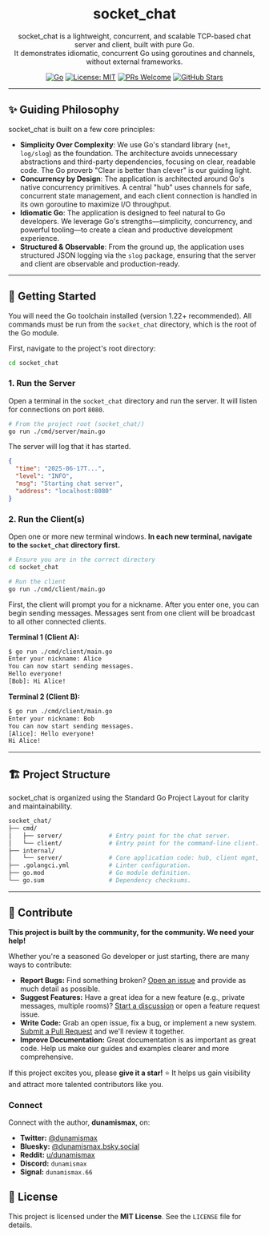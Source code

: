 <h1 align="center">socket_chat</h1>

<p align="center">
  socket_chat is a lightweight, concurrent, and scalable TCP-based chat server and client, built with pure Go.
  <br />
  It demonstrates idiomatic, concurrent Go using goroutines and channels, without external frameworks.
</p>

<p align="center">
  <a href="https://go.dev/"><img src="https://img.shields.io/badge/Language-Go-blue.svg" alt="Go"></a>
  <a href="https://github.com/dunamismax/golang/blob/main/LICENSE"><img src="https://img.shields.io/badge/License-MIT-yellow.svg" alt="License: MIT"></a>
  <a href="https://github.com/dunamismax/golang/pulls"><img src="https://img.shields.io/badge/PRs-welcome-brightgreen.svg?style=flat-square" alt="PRs Welcome"></a>
  <a href="https://github.com/dunamismax/golang/stargazers"><img src="https://img.shields.io/github/stars/dunamismax/golang?style=social" alt="GitHub Stars"></a>
</p>

---

## ✨ Guiding Philosophy

socket_chat is built on a few core principles:

- **Simplicity Over Complexity**: We use Go's standard library (`net`, `log/slog`) as the foundation. The architecture avoids unnecessary abstractions and third-party dependencies, focusing on clear, readable code. The Go proverb "Clear is better than clever" is our guiding light.
- **Concurrency by Design**: The application is architected around Go's native concurrency primitives. A central "hub" uses channels for safe, concurrent state management, and each client connection is handled in its own goroutine to maximize I/O throughput.
- **Idiomatic Go**: The application is designed to feel natural to Go developers. We leverage Go's strengths—simplicity, concurrency, and powerful tooling—to create a clean and productive development experience.
- **Structured & Observable**: From the ground up, the application uses structured JSON logging via the `slog` package, ensuring that the server and client are observable and production-ready.

---

## 🚀 Getting Started

You will need the Go toolchain installed (version 1.22+ recommended). All commands must be run from the `socket_chat` directory, which is the root of the Go module.

First, navigate to the project's root directory:

```sh
cd socket_chat
```

### 1. Run the Server

Open a terminal in the `socket_chat` directory and run the server. It will listen for connections on port `8080`.

```sh
# From the project root (socket_chat/)
go run ./cmd/server/main.go
```

The server will log that it has started.

```json
{
  "time": "2025-06-17T...",
  "level": "INFO",
  "msg": "Starting chat server",
  "address": "localhost:8080"
}
```

### 2. Run the Client(s)

Open one or more new terminal windows. **In each new terminal, navigate to the `socket_chat` directory first.**

```sh
# Ensure you are in the correct directory
cd socket_chat

# Run the client
go run ./cmd/client/main.go
```

First, the client will prompt you for a nickname. After you enter one, you can begin sending messages. Messages sent from one client will be broadcast to all other connected clients.

**Terminal 1 (Client A):**

```sh
$ go run ./cmd/client/main.go
Enter your nickname: Alice
You can now start sending messages.
Hello everyone!
[Bob]: Hi Alice!
```

**Terminal 2 (Client B):**

```sh
$ go run ./cmd/client/main.go
Enter your nickname: Bob
You can now start sending messages.
[Alice]: Hello everyone!
Hi Alice!
```

---

## 🏗️ Project Structure

socket_chat is organized using the Standard Go Project Layout for clarity and maintainability.

```sh
socket_chat/
├── cmd/
│   ├── server/             # Entry point for the chat server.
│   └── client/             # Entry point for the command-line client.
├── internal/
│   └── server/             # Core application code: hub, client mgmt, server logic.
├── .golangci.yml           # Linter configuration.
├── go.mod                  # Go module definition.
└── go.sum                  # Dependency checksums.
```

---

## 🤝 Contribute

**This project is built by the community, for the community. We need your help!**

Whether you're a seasoned Go developer or just starting, there are many ways to contribute:

- **Report Bugs:** Find something broken? [Open an issue](https://github.com/dunamismax/golang/issues) and provide as much detail as possible.
- **Suggest Features:** Have a great idea for a new feature (e.g., private messages, multiple rooms)? [Start a discussion](https://github.com/dunamismax/golang/discussions) or open a feature request issue.
- **Write Code:** Grab an open issue, fix a bug, or implement a new system. [Submit a Pull Request](https://github.com/dunamismax/golang/pulls) and we'll review it together.
- **Improve Documentation:** Great documentation is as important as great code. Help us make our guides and examples clearer and more comprehensive.

If this project excites you, please **give it a star!** ⭐ It helps us gain visibility and attract more talented contributors like you.

### Connect

Connect with the author, **dunamismax**, on:

- **Twitter:** [@dunamismax](https://twitter.com/dunamismax)
- **Bluesky:** [@dunamismax.bsky.social](https://bsky.app/profile/dunamismax.bsky.social)
- **Reddit:** [u/dunamismax](https://www.reddit.com/user/dunamismax)
- **Discord:** `dunamismax`
- **Signal:** `dunamismax.66`

## 📜 License

This project is licensed under the **MIT License**. See the `LICENSE` file for details.

